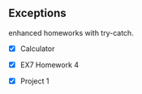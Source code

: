 


## Exceptions

enhanced homeworks with try-catch.




- [x] Calculator
- [x]  EX7 Homework 4
- [x] Project 1


